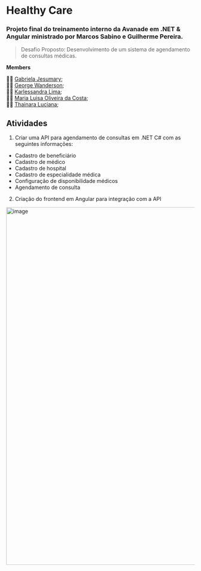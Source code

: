 # Healthy Care

### Projeto final do treinamento interno da Avanade em .NET & Angular ministrado por Marcos Sabino e Guilherme Pereira.

> Desafio Proposto:
Desenvolvimento de um sistema de agendamento de consultas médicas.

**Members**

👨‍💻 [Gabriela Jesumary](https://github.com/Gabijesumary); <br>
👩‍💻 [George Wanderson](https://github.com/GeorgeWanderson); <br>
👩‍💻 [Karlessandra Lima](https://github.com/SandraLima03); <br>
👩‍💻 [Maria Luisa Oliveira da Costa](https://github.com/maluhcosta); <br>
👩‍💻 [Thainara Luciana](https://github.com/ThainaraCamargo); <br>

## Atividades 
1. Criar uma API para agendamento de consultas em .NET C# com as seguintes informações:
- Cadastro de beneficiário 
- Cadastro de médico
- Cadastro de hospital
- Cadastro de especialidade médica
- Configuração de disponibilidade médicos
- Agendamento de consulta

2. Criação do frontend em Angular para integração com a API

<img width="957" alt="image" src="https://user-images.githubusercontent.com/100864157/209261572-5e5e0b9d-3be9-4a21-a34a-a7c3034956fd.png">
